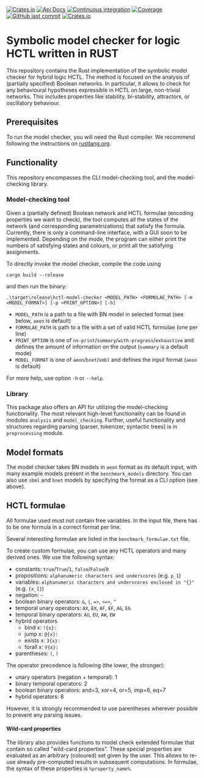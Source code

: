 [![Crates.io](https://img.shields.io/crates/v/biodivine-hctl-model-checker?style=flat-square)](https://crates.io/crates/biodivine-hctl-model-checker)
[![Api Docs](https://img.shields.io/badge/docs-api-yellowgreen?style=flat-square)](https://docs.rs/biodivine-hctl-model-checker/)
[![Continuous integration](https://img.shields.io/github/actions/workflow/status/sybila/biodivine-hctl-model-checker/build.yml?branch=master&style=flat-square)](https://github.com/sybila/biodivine-hctl-model-checker/actions?query=workflow%3Abuild)
[![Coverage](https://img.shields.io/codecov/c/github/sybila/biodivine-hctl-model-checker?style=flat-square)](https://app.codecov.io/gh/sybila/biodivine-hctl-model-checker)
[![GitHub last commit](https://img.shields.io/github/last-commit/sybila/biodivine-hctl-model-checker?style=flat-square)](https://github.com/sybila/biodivine-hctl-model-checker/commits/master)
[![Crates.io](https://img.shields.io/crates/l/biodivine-hctl-model-checker?style=flat-square)](https://github.com/sybila/biodivine-hctl-model-checker/blob/master/LICENSE)


# Symbolic model checker for logic HCTL written in RUST

This repository contains the Rust implementation of the symbolic model checker for hybrid logic HCTL. 
The method is focused on the analysis of (partially specified) Boolean networks. 
In particular, it allows to check for any behavioural hypotheses expressible in HCTL on large, non-trivial networks. 
This includes properties like stability, bi-stability, attractors, or oscillatory behaviour.

## Prerequisites

To run the model checker, you will need the Rust compiler.
We recommend following the instructions on [rustlang.org](https://www.rust-lang.org/learn/get-started).

## Functionality

This repository encompasses the CLI model-checking tool, and the model-checking library.

### Model-checking tool

Given a (partially defined) Boolean network and HCTL formulae (encoding properties we want to check), the tool computes all the states of the network (and corresponding parametrizations) that satisfy the formula.
Currently, there is only a command-line interface, with a GUI soon to be implemented.
Depending on the mode, the program can either print the numbers of satisfying states and colours, or print all the satisfying assignments.

To directly invoke the model checker, compile the code using
```
cargo build --release
```
and then run the binary:
```
.\target\release\hctl-model-checker <MODEL_PATH> <FORMULAE_PATH> [-m <MODEL_FORMAT>] [-p <PRINT_OPTION>] [-h]
```

- `MODEL_PATH` is a path to a file with BN model in selected format (see below, `aeon` is default)
- `FORMULAE_PATH` is path to a file with a set of valid HCTL formulae (one per line)
- `PRINT_OPTION` is one of `no-print`/`summary`/`with-progress`/`exhaustive` and defines the amount of information on the output (`summary` is a default mode)
- `MODEL_FORMAT` is one of `aeon`/`bnet`/`smbl` and defines the input format (`aeon` is default)

For more help, use option `-h` or `--help`.

### Library

This package also offers an API for utilizing the model-checking functionality.
The most relevant high-level functionality can be found in modules `analysis` and `model_checking`.
Further, useful functionality and structures regarding parsing (parser, tokenizer, syntactic trees) is in `preprocessing` module.

## Model formats

The model checker takes BN models in `aeon` format as its default input, with many example models present in the `benchmark_models` directory.
You can also use `sbml` and `bnet` models by specifying the format as a CLI option (see above).

## HCTL formulae

All formulae used must not contain free variables.
In the input file, there has to be one formula in a correct format per line.

Several interesting formulae are listed in the ```benchmark_formulae.txt``` file.

To create custom formulae, you can use any HCTL operators and many derived ones.
We use the following syntax:
* constants: `true`/`True`/`1`, `false`/`False`/`0`
* propositions: `alphanumeric characters and underscores` (e.g. `p_1`)
* variables: `alphanumeric characters and underscores enclosed in "{}"` (e.g. `{x_1}`)
* negation: `~`
* boolean binary operators: `&`, `|`, `=>`, `<=>`, `^`
* temporal unary operators: `AX`, `EX`, `AF`, `EF`, `AG`, `EG`
* temporal binary operators: `AU`, `EU`, `AW`, `EW`
* hybrid operators
  * bind x: `!{x}:`
  * jump x: `@{x}:`
  * exists x: `3{x}:`
  * forall x: `V{x}:`
* parentheses: `(`, `)`

The operator precedence is following (the lower, the stronger):
* unary operators (negation + temporal): 1
* binary temporal operators: 2
* boolean binary operators: and=3, xor=4, or=5, imp=6, eq=7
* hybrid operators: 8

However, it is strongly recommended to use parentheses wherever possible to prevent any parsing issues.

#### Wild-card properties

The library also provides functions to model check extended formulae that contain so called "wild-card properties".
These special properties are evaluated as an arbitrary (coloured) set given by the user.
This allows to re-use already pre-computed results in subsequent computations. 
In formulae, the syntax of these properties is `%property_name%`.